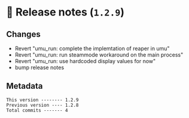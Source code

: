 # 🎁 Release notes (`1.2.9`)

## Changes
- Revert "umu_run: complete the implemtation of reaper in umu"
- Revert "umu_run: run steammode workaround on the main process"
- Revert "umu_run: use hardcoded display values for now"
- bump release notes

## Metadata
```
This version -------- 1.2.9
Previous version ---- 1.2.8
Total commits ------- 4
```
